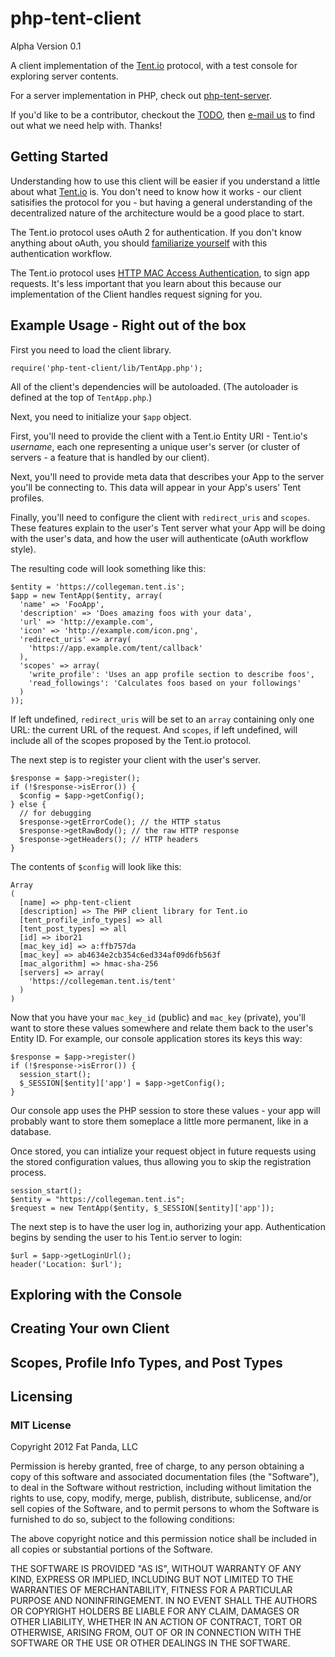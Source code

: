 php-tent-client
===============

Alpha Version 0.1

A client implementation of the [Tent.io](http://tent.io/) protocol, 
with a test console for exploring server contents.

For a server implementation in PHP, check out [php-tent-server](http://github.com/collegeman/php-tent-server).

If you'd like to be a contributor, checkout the [TODO](https://github.com/collegeman/php-tent-server/blob/master/TODO.md), 
then [e-mail us](mailto:yo@fatpandadev.com) to find out what we need
help with. Thanks!

## Getting Started

Understanding how to use this client will be easier if you understand
a little about what [Tent.io](http://tent.io/) is. You don't need to know how it works - 
our client satisifies the protocol for you - but having a general understanding of
the decentralized nature of the architecture would be a good place to start.

The Tent.io protocol uses oAuth 2 for authentication. If you don't 
know anything about oAuth, you should [familiarize yourself](http://en.wikipedia.org/wiki/OAuth)
with this authentication workflow.

The Tent.io protocol uses [HTTP MAC Access Authentication](http://tools.ietf.org/html/draft-ietf-oauth-v2-http-mac-01),
to sign app requests. It's less important that you learn about this
because our implementation of the Client handles request signing for you.

## Example Usage - Right out of the box

First you need to load the client library.

    require('php-tent-client/lib/TentApp.php');

All of the client's dependencies will be autoloaded. (The autoloader
is defined at the top of `TentApp.php`.)

Next, you need to initialize your `$app` object. 

First, you'll need to provide the client with a Tent.io Entity URI - 
Tent.io's *username*, each one representing a unique user's server 
(or cluster of servers - a feature that is handled by our client). 

Next, you'll need to provide meta data that describes your App to
the server you'll be connecting to. This data will appear in your
App's users' Tent profiles.

Finally, you'll need to configure the client with `redirect_uris`
and `scopes`. These features explain to the user's Tent server what
your App will be doing with the user's data, and how the user will
authenticate (oAuth workflow style).

The resulting code will look something like this:

    $entity = 'https://collegeman.tent.is';
    $app = new TentApp($entity, array(
      'name' => 'FooApp',
      'description' => 'Does amazing foos with your data',
      'url' => 'http://example.com',
      'icon' => 'http://example.com/icon.png',
      'redirect_uris' => array( 
        'https://app.example.com/tent/callback'
      ),
      'scopes' => array(
        'write_profile': 'Uses an app profile section to describe foos',
        'read_followings': 'Calculates foos based on your followings'
      )
    ));

If left undefined, `redirect_uris` will be set to an `array` containing
only one URL: the current URL of the request. And `scopes`, if left
undefined, will include all of the scopes proposed by the Tent.io 
protocol.

The next step is to register your client with the user's server. 

    $response = $app->register();
    if (!$response->isError()) {
      $config = $app->getConfig();
    } else {
      // for debugging
      $response->getErrorCode(); // the HTTP status
      $response->getRawBody(); // the raw HTTP response
      $response->getHeaders(); // HTTP headers
    }

The contents of `$config` will look like this:

    Array
    (
      [name] => php-tent-client
      [description] => The PHP client library for Tent.io
      [tent_profile_info_types] => all
      [tent_post_types] => all
      [id] => ibor21
      [mac_key_id] => a:ffb757da
      [mac_key] => ab4634e2cb354c6ed334af09d6fb563f
      [mac_algorithm] => hmac-sha-256
      [servers] => array(
        'https://collegeman.tent.is/tent'
      )
    )

Now that you have your `mac_key_id` (public) and `mac_key` (private), 
you'll want to store these values somewhere and relate them back to the user's
Entity ID. For example, our console application stores its keys this way:

    $response = $app->register()
    if (!$response->isError()) {
      session_start();
      $_SESSION[$entity]['app'] = $app->getConfig();
    }

Our console app uses the PHP session to store these values - your app
will probably want to store them someplace a little more permanent,
like in a database.

Once stored, you can intialize your request object in future requests
using the stored configuration values, thus allowing you to skip the registration 
process.

    session_start();
    $entity = "https://collegeman.tent.is";
    $request = new TentApp($entity, $_SESSION[$entity]['app']);

The next step is to have the user log in, authorizing your 
app. Authentication begins by sending the user to his Tent.io 
server to login:

    $url = $app->getLoginUrl();
    header('Location: $url');


## Exploring with the Console

## Creating Your own Client

## Scopes, Profile Info Types, and Post Types

## Licensing

### MIT License

Copyright 2012 Fat Panda, LLC

Permission is hereby granted, free of charge, to any person obtaining
a copy of this software and associated documentation files (the
"Software"), to deal in the Software without restriction, including
without limitation the rights to use, copy, modify, merge, publish,
distribute, sublicense, and/or sell copies of the Software, and to
permit persons to whom the Software is furnished to do so, subject to
the following conditions:

The above copyright notice and this permission notice shall be
included in all copies or substantial portions of the Software.

THE SOFTWARE IS PROVIDED "AS IS", WITHOUT WARRANTY OF ANY KIND,
EXPRESS OR IMPLIED, INCLUDING BUT NOT LIMITED TO THE WARRANTIES OF
MERCHANTABILITY, FITNESS FOR A PARTICULAR PURPOSE AND
NONINFRINGEMENT. IN NO EVENT SHALL THE AUTHORS OR COPYRIGHT HOLDERS BE
LIABLE FOR ANY CLAIM, DAMAGES OR OTHER LIABILITY, WHETHER IN AN ACTION
OF CONTRACT, TORT OR OTHERWISE, ARISING FROM, OUT OF OR IN CONNECTION
WITH THE SOFTWARE OR THE USE OR OTHER DEALINGS IN THE SOFTWARE.